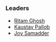 ### Leaders
* [Ritam Ghosh](mailto:ritam.ghosh@owasp.org)
* [Kaustav Pallob](mailto:hackplearning@gmail.com)
* [Joy Samadder](mailto:Joys.cse@gmail.com)
